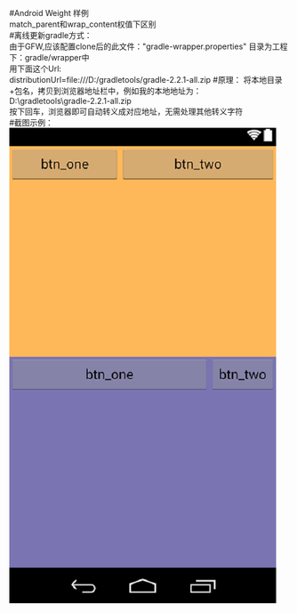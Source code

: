 #Android Weight 样例    
match_parent和wrap_content权值下区别    
#离线更新gradle方式：  
由于GFW,应该配置clone后的此文件："gradle-wrapper.properties" 目录为工程下：gradle/wrapper中    
用下面这个Url:  
distributionUrl=file:///D:/gradletools/gradle-2.2.1-all.zip 
#原理： 
将本地目录+包名，拷贝到浏览器地址栏中，例如我的本地地址为：   
D:\gradletools\gradle-2.2.1-all.zip   
按下回车，浏览器即可自动转义成对应地址，无需处理其他转义字符    
#截图示例：  
![示例](https://github.com/somewhater/AndroidWeightDemo/blob/master/picture/layout-2015-12-18-143012.png) 
